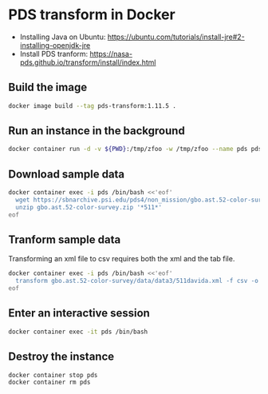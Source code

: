 # PDS transform in Docker

- Installing Java on Ubuntu: https://ubuntu.com/tutorials/install-jre#2-installing-openjdk-jre
- Install PDS tranform: https://nasa-pds.github.io/transform/install/index.html

## Build the image
```bash
docker image build --tag pds-transform:1.11.5 .
```

## Run an instance in the background
```bash
docker container run -d -v ${PWD}:/tmp/zfoo -w /tmp/zfoo --name pds pds-transform:1.11.5 sleep inf
```

## Download sample data
```bash
docker container exec -i pds /bin/bash <<'eof'
  wget https://sbnarchive.psi.edu/pds4/non_mission/gbo.ast.52-color-survey.zip
  unzip gbo.ast.52-color-survey.zip '*511*'
eof
```

## Tranform sample data
Transforming an xml file to csv requires both the xml and the tab file.
```bash
docker container exec -i pds /bin/bash <<'eof'
  transform gbo.ast.52-color-survey/data/data3/511davida.xml -f csv -o gbo.ast.52-color-survey/data/data3/
eof
```

## Enter an interactive session
```bash
docker container exec -it pds /bin/bash
````

## Destroy the instance
```bash
docker container stop pds
docker container rm pds
```



